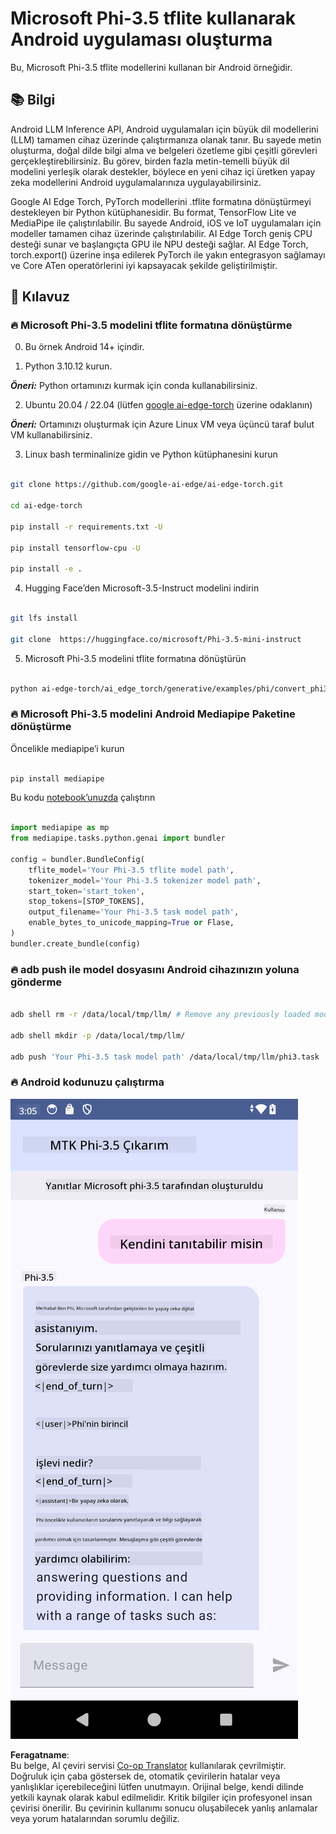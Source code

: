 <!--
CO_OP_TRANSLATOR_METADATA:
{
  "original_hash": "c4fe7f589d179be96a5577b0b8cba6aa",
  "translation_date": "2025-07-17T02:52:31+00:00",
  "source_file": "md/02.Application/01.TextAndChat/Phi3/UsingPhi35TFLiteCreateAndroidApp.md",
  "language_code": "tr"
}
-->
# **Microsoft Phi-3.5 tflite kullanarak Android uygulaması oluşturma**

Bu, Microsoft Phi-3.5 tflite modellerini kullanan bir Android örneğidir.

## **📚 Bilgi**

Android LLM Inference API, Android uygulamaları için büyük dil modellerini (LLM) tamamen cihaz üzerinde çalıştırmanıza olanak tanır. Bu sayede metin oluşturma, doğal dilde bilgi alma ve belgeleri özetleme gibi çeşitli görevleri gerçekleştirebilirsiniz. Bu görev, birden fazla metin-temelli büyük dil modelini yerleşik olarak destekler, böylece en yeni cihaz içi üretken yapay zeka modellerini Android uygulamalarınıza uygulayabilirsiniz.

Google AI Edge Torch, PyTorch modellerini .tflite formatına dönüştürmeyi destekleyen bir Python kütüphanesidir. Bu format, TensorFlow Lite ve MediaPipe ile çalıştırılabilir. Bu sayede Android, iOS ve IoT uygulamaları için modeller tamamen cihaz üzerinde çalıştırılabilir. AI Edge Torch geniş CPU desteği sunar ve başlangıçta GPU ile NPU desteği sağlar. AI Edge Torch, torch.export() üzerine inşa edilerek PyTorch ile yakın entegrasyon sağlamayı ve Core ATen operatörlerini iyi kapsayacak şekilde geliştirilmiştir.

## **🪬 Kılavuz**

### **🔥 Microsoft Phi-3.5 modelini tflite formatına dönüştürme**

0. Bu örnek Android 14+ içindir.

1. Python 3.10.12 kurun.

***Öneri:*** Python ortamınızı kurmak için conda kullanabilirsiniz.

2. Ubuntu 20.04 / 22.04 (lütfen [google ai-edge-torch](https://github.com/google-ai-edge/ai-edge-torch) üzerine odaklanın)

***Öneri:*** Ortamınızı oluşturmak için Azure Linux VM veya üçüncü taraf bulut VM kullanabilirsiniz.

3. Linux bash terminalinize gidin ve Python kütüphanesini kurun

```bash

git clone https://github.com/google-ai-edge/ai-edge-torch.git

cd ai-edge-torch

pip install -r requirements.txt -U 

pip install tensorflow-cpu -U

pip install -e .

```

4. Hugging Face’den Microsoft-3.5-Instruct modelini indirin

```bash

git lfs install

git clone  https://huggingface.co/microsoft/Phi-3.5-mini-instruct

```

5. Microsoft Phi-3.5 modelini tflite formatına dönüştürün

```bash

python ai-edge-torch/ai_edge_torch/generative/examples/phi/convert_phi3_to_tflite.py --checkpoint_path  Your Microsoft Phi-3.5-mini-instruct path --tflite_path Your Microsoft Phi-3.5-mini-instruct tflite path  --prefill_seq_len 1024 --kv_cache_max_len 1280 --quantize True

```

### **🔥 Microsoft Phi-3.5 modelini Android Mediapipe Paketine dönüştürme**

Öncelikle mediapipe’i kurun

```bash

pip install mediapipe

```

Bu kodu [notebook’unuzda](../../../../../../code/09.UpdateSamples/Aug/Android/convert/convert_phi.ipynb) çalıştırın

```python

import mediapipe as mp
from mediapipe.tasks.python.genai import bundler

config = bundler.BundleConfig(
    tflite_model='Your Phi-3.5 tflite model path',
    tokenizer_model='Your Phi-3.5 tokenizer model path',
    start_token='start_token',
    stop_tokens=[STOP_TOKENS],
    output_filename='Your Phi-3.5 task model path',
    enable_bytes_to_unicode_mapping=True or Flase,
)
bundler.create_bundle(config)

```

### **🔥 adb push ile model dosyasını Android cihazınızın yoluna gönderme**

```bash

adb shell rm -r /data/local/tmp/llm/ # Remove any previously loaded models

adb shell mkdir -p /data/local/tmp/llm/

adb push 'Your Phi-3.5 task model path' /data/local/tmp/llm/phi3.task

```

### **🔥 Android kodunuzu çalıştırma**

![demo](../../../../../../translated_images/demo.06d5a4246f057d1be99ffad0cbf22f4ac0c41530774d51ff903cfaa1d3cd3c8e.tr.png)

**Feragatname**:  
Bu belge, AI çeviri servisi [Co-op Translator](https://github.com/Azure/co-op-translator) kullanılarak çevrilmiştir. Doğruluk için çaba göstersek de, otomatik çevirilerin hatalar veya yanlışlıklar içerebileceğini lütfen unutmayın. Orijinal belge, kendi dilinde yetkili kaynak olarak kabul edilmelidir. Kritik bilgiler için profesyonel insan çevirisi önerilir. Bu çevirinin kullanımı sonucu oluşabilecek yanlış anlamalar veya yorum hatalarından sorumlu değiliz.